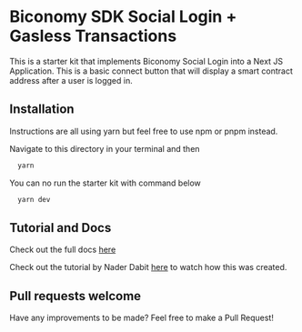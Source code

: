 
# Biconomy SDK Social Login + Gasless Transactions

This is a starter kit that implements Biconomy Social Login into a Next JS Application. This is a basic connect button that will display a smart contract address after a user is logged in. 


## Installation

Instructions are all using yarn but feel free to use npm or pnpm instead. 

Navigate to this directory in your terminal and then 

```bash
  yarn
```

You can no run the starter kit with command below

```bash
  yarn dev
```



## Tutorial and Docs

Check out the full docs [here](https://docs.biconomy.io/build-with-biconomy-sdk/social-login)

Check out the tutorial by Nader Dabit [here](https://youtu.be/qBPoVs66CxE) to watch how this was created. 


## Pull requests welcome

Have any improvements to be made? Feel free to make a Pull Request! 
